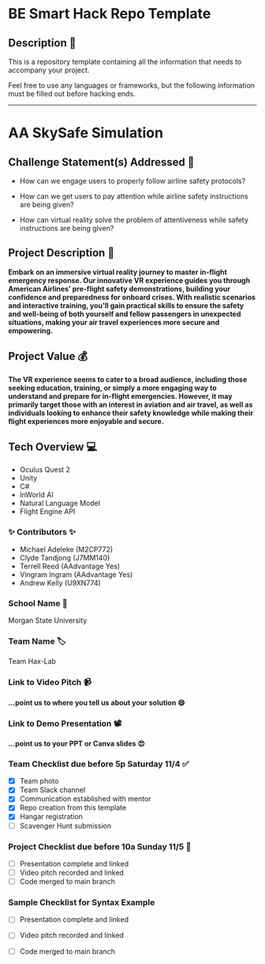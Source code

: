 # BE Smart Hack Repo Template

## Description 🚨 
This is a repository template containing all the information that needs to accompany your project.

Feel free to use any languages or frameworks, but the following information must be filled out before hacking ends.
___________
# AA SkySafe Simulation

## Challenge Statement(s) Addressed 🎯
* How can we engage users to properly follow airline safety protocols?

* How can we get users to pay attention while airline safety instructions are being given?

* How can virtual reality solve the problem of attentiveness while safety instructions are being given?


## Project Description 🤯
**Embark on an immersive virtual reality journey to master in-flight emergency response. Our innovative VR experience guides you through American Airlines’ pre-flight safety demonstrations, building your confidence and preparedness for onboard crises. With realistic scenarios and interactive training, you'll gain practical skills to ensure the safety and well-being of both yourself and fellow passengers in unexpected situations, making your air travel experiences more secure and empowering.**

## Project Value 💰
**The VR experience seems to cater to a broad audience, including those seeking education, training, or simply a more engaging way to understand and prepare for in-flight emergencies. However, it may primarily target those with an interest in aviation and air travel, as well as individuals looking to enhance their safety knowledge while making their flight experiences more enjoyable and secure.**


## Tech Overview 💻
* Oculus Quest 2
* Unity
* C#
* InWorld AI
* Natural Language Model
* Flight Engine API

### ✨ Contributors ✨
* Michael Adeleke (M2CP772)
* Clyde Tandjong (J7MM140)
* Terrell Reed (AAdvantage Yes)
* Vingram Ingram (AAdvantage Yes)
* Andrew Kelly (U9XN774)

### School Name 🏫
Morgan State University

### Team Name 🏷
Team Hax-Lab

### Link to Video Pitch 📹
**...point us to where you tell us about your solution 😄**

### Link to Demo Presentation 📽
**...point us to your PPT or Canva slides 😍**

### Team Checklist due before 5p Saturday 11/4 ✅
- [x] Team photo
- [x] Team Slack channel
- [x] Communication established with mentor
- [x] Repo creation from this template
- [x] Hangar registration
- [ ] Scavenger Hunt submission

### Project Checklist due before 10a Sunday 11/5 🏁
- [ ] Presentation complete and linked
- [ ] Video pitch recorded and linked
- [ ] Code merged to main branch

### Sample Checklist for Syntax Example 
- [ ] Presentation complete and linked
- [ ] Video pitch recorded and linked
- [ ] Code merged to main branch

